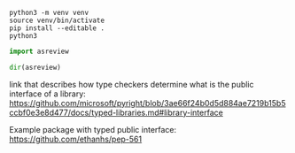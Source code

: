 ```shell
python3 -m venv venv
source venv/bin/activate
pip install --editable .
python3
```

```python
import asreview

dir(asreview)
```


link that describes how type checkers determine what is the public interface of a library: 
https://github.com/microsoft/pyright/blob/3ae66f24b0d5d884ae7219b15b5ccbf0e3e8d477/docs/typed-libraries.md#library-interface

Example package with typed public interface: https://github.com/ethanhs/pep-561
